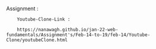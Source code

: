Assignment :

        Youtube-Clone-Link :
       
        https://nanawagh.github.io/jan-22-web-fundamentals/Assignment's/Feb-14-to-19/feb-14/Youtube-Clone/youtubeClone.html
